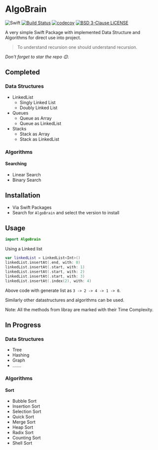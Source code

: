 # AlgoBrain

![Swift](https://github.com/JMatharu/AlgoBrain/workflows/Swift/badge.svg?branch=master)
[![Build Status](https://travis-ci.org/JMatharu/AlgoBrain.svg?branch=master)](https://travis-ci.org/JMatharu/AlgoBrain)
[![codecov](https://codecov.io/gh/JMatharu/AlgoBrain/branch/master/graph/badge.svg)](https://codecov.io/gh/JMatharu/AlgoBrain)
[![BSD 3-Clause LiCENSE](https://img.shields.io/badge/license-BSD3-brightgreen.svg)](LICENSE)

A very simple Swift Package with implemented Data Structure and Algorithms for direct use into project.

> To understand recursion one should understand recursion.

 _Don't forget to star the repo 😊._

## Completed
### Data Structures
- LinkedList
    - Singly Linked List
    - Doubly Linked List
- Queues
    - Queue as Array
    - Queue as LinkedList
- Stacks
    - Stack as Array
    - Stack as LinkedList
    
### Algorithms
#### Searching 
- Linear Search
- Binary Search 

## Installation
- Via Swift Packages
- Search for `AlgoBrain` and select the version to install

## Usage
```swift
import AlgoBrain
```
Using a Linked list
```swift
var linkedList = LinkedList<Int>()
linkedList.insertAt(.end, with: 0)
linkedList.insertAt(.start, with: 1)
linkedList.insertAt(.start, with: 2)
linkedList.insertAt(.start, with: 3)
linkedList.insertAt(.index(2), with: 4)
```
Above code with generate list as `3 -> 2 -> 4 -> 1 -> 0`.

Similarly other datastructures and algorithms can be used.

Note: All the methods from libray are marked with their Time Complexity.

## In Progress
### Data Structures
- Tree
- Hashing
- Graph
- .......

### Algorithms
#### Sort
- Bubble Sort
- Insertion Sort
- Selection Sort
- Quick Sort
- Merge Sort
- Heap Sort
- Radix Sort
- Counting Sort
- Shell Sort

